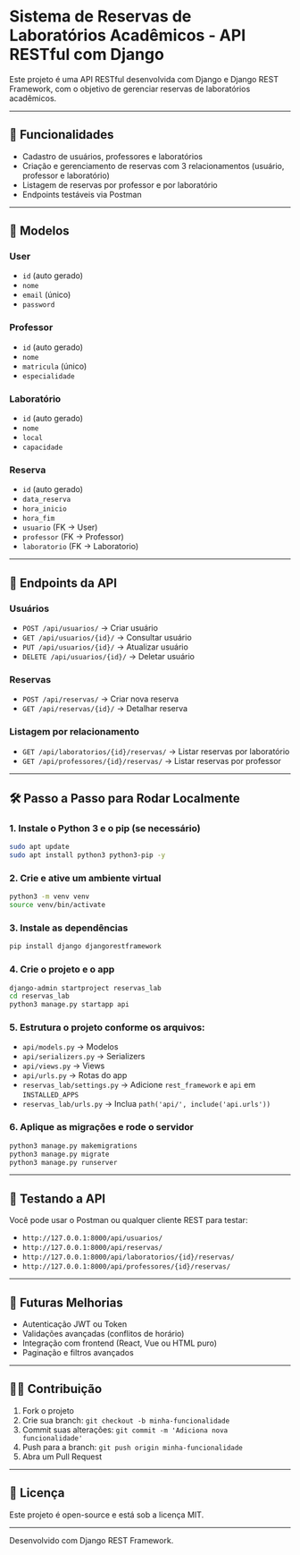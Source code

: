 # Sistema de Reservas de Laboratórios Acadêmicos - API RESTful com Django

Este projeto é uma API RESTful desenvolvida com Django e Django REST Framework, com o objetivo de gerenciar reservas de laboratórios acadêmicos.

---

## 📌 Funcionalidades

* Cadastro de usuários, professores e laboratórios
* Criação e gerenciamento de reservas com 3 relacionamentos (usuário, professor e laboratório)
* Listagem de reservas por professor e por laboratório
* Endpoints testáveis via Postman

---

## 🧱 Modelos

### User

* `id` (auto gerado)
* `nome`
* `email` (único)
* `password`

### Professor

* `id` (auto gerado)
* `nome`
* `matricula` (único)
* `especialidade`

### Laboratório

* `id` (auto gerado)
* `nome`
* `local`
* `capacidade`

### Reserva

* `id` (auto gerado)
* `data_reserva`
* `hora_inicio`
* `hora_fim`
* `usuario` (FK → User)
* `professor` (FK → Professor)
* `laboratorio` (FK → Laboratorio)

---

## 📡 Endpoints da API

### Usuários

* `POST /api/usuarios/` → Criar usuário
* `GET /api/usuarios/{id}/` → Consultar usuário
* `PUT /api/usuarios/{id}/` → Atualizar usuário
* `DELETE /api/usuarios/{id}/` → Deletar usuário

### Reservas

* `POST /api/reservas/` → Criar nova reserva
* `GET /api/reservas/{id}/` → Detalhar reserva

### Listagem por relacionamento

* `GET /api/laboratorios/{id}/reservas/` → Listar reservas por laboratório
* `GET /api/professores/{id}/reservas/` → Listar reservas por professor

---

## 🛠️ Passo a Passo para Rodar Localmente

### 1. Instale o Python 3 e o pip (se necessário)

```bash
sudo apt update
sudo apt install python3 python3-pip -y
```

### 2. Crie e ative um ambiente virtual

```bash
python3 -m venv venv
source venv/bin/activate
```

### 3. Instale as dependências

```bash
pip install django djangorestframework
```

### 4. Crie o projeto e o app

```bash
django-admin startproject reservas_lab
cd reservas_lab
python3 manage.py startapp api
```

### 5. Estrutura o projeto conforme os arquivos:

* `api/models.py` → Modelos
* `api/serializers.py` → Serializers
* `api/views.py` → Views
* `api/urls.py` → Rotas do app
* `reservas_lab/settings.py` → Adicione `rest_framework` e `api` em `INSTALLED_APPS`
* `reservas_lab/urls.py` → Inclua `path('api/', include('api.urls'))`

### 6. Aplique as migrações e rode o servidor

```bash
python3 manage.py makemigrations
python3 manage.py migrate
python3 manage.py runserver
```

---

## 🚀 Testando a API

Você pode usar o Postman ou qualquer cliente REST para testar:

* `http://127.0.0.1:8000/api/usuarios/`
* `http://127.0.0.1:8000/api/reservas/`
* `http://127.0.0.1:8000/api/laboratorios/{id}/reservas/`
* `http://127.0.0.1:8000/api/professores/{id}/reservas/`

---

## 📌 Futuras Melhorias

* Autenticação JWT ou Token
* Validações avançadas (conflitos de horário)
* Integração com frontend (React, Vue ou HTML puro)
* Paginação e filtros avançados

---

## 👨‍💻 Contribuição

1. Fork o projeto
2. Crie sua branch: `git checkout -b minha-funcionalidade`
3. Commit suas alterações: `git commit -m 'Adiciona nova funcionalidade'`
4. Push para a branch: `git push origin minha-funcionalidade`
5. Abra um Pull Request

---

## 📝 Licença

Este projeto é open-source e está sob a licença MIT.

---

Desenvolvido com Django REST Framework.
